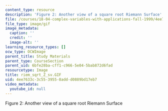 ```yaml
---
content_type: resource
description: 'Figure 2: Another view of a square root Riemann Surface'
file: /courses/18-04-complex-variables-with-applications-fall-1999/4ee7633c3c5539558addd0889bd17eb7_riem_sqrt_Z_sv.GIF
file_type: image/gif
image_metadata:
  caption: ''
  credit: ''
  image-alt: ''
learning_resource_types: []
ocw_type: OCWImage
parent_title: Study Materials
parent_type: CourseSection
parent_uid: 6bfe28ba-cff1-c966-5e04-5bab872d6fad
resourcetype: Image
title: riem_sqrt_Z_sv.GIF
uid: 4ee7633c-3c55-3955-8add-d0889bd17eb7
video_metadata:
  youtube_id: null
---
```

Figure 2: Another view of a square root Riemann Surface